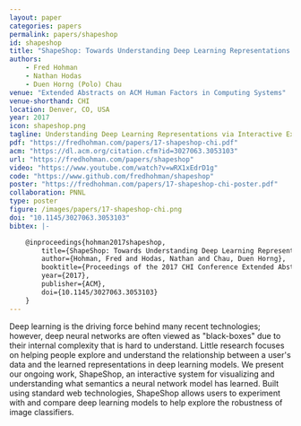 ```yaml
---
layout: paper
categories: papers
permalink: papers/shapeshop
id: shapeshop
title: "ShapeShop: Towards Understanding Deep Learning Representations via Interactive Experimentation"
authors:
    - Fred Hohman
    - Nathan Hodas
    - Duen Horng (Polo) Chau
venue: "Extended Abstracts on ACM Human Factors in Computing Systems"
venue-shorthand: CHI
location: Denver, CO, USA
year: 2017
icon: shapeshop.png
tagline: Understanding Deep Learning Representations via Interactive Experimentation
pdf: "https://fredhohman.com/papers/17-shapeshop-chi.pdf"
acm: "https://dl.acm.org/citation.cfm?id=3027063.3053103"
url: "https://fredhohman.com/papers/shapeshop"
video: "https://www.youtube.com/watch?v=wRX1xEdrD1g"
code: "https://www.github.com/fredhohman/shapeshop"
poster: "https://fredhohman.com/papers/17-shapeshop-chi-poster.pdf"
collaboration: PNNL
type: poster
figure: /images/papers/17-shapeshop-chi.png
doi: "10.1145/3027063.3053103"
bibtex: |-

    @inproceedings{hohman2017shapeshop,
        title={ShapeShop: Towards Understanding Deep Learning Representations via Interactive Experimentation},
        author={Hohman, Fred and Hodas, Nathan and Chau, Duen Horng},
        booktitle={Proceedings of the 2017 CHI Conference Extended Abstracts on Human Factors in Computing Systems},
        year={2017},
        publisher={ACM},
        doi={10.1145/3027063.3053103}
    }
---
```


Deep learning is the driving force behind many recent technologies; however, deep neural networks are often viewed as "black-boxes" due to their internal complexity that is hard to understand.
Little research focuses on helping people explore and understand the relationship between a user's data and the learned representations in deep learning models.
We present our ongoing work, ShapeShop, an interactive system for visualizing and understanding what semantics a neural network model has learned.
Built using standard web technologies, ShapeShop allows users to experiment with and compare deep learning models to help explore the robustness of image classifiers.   
